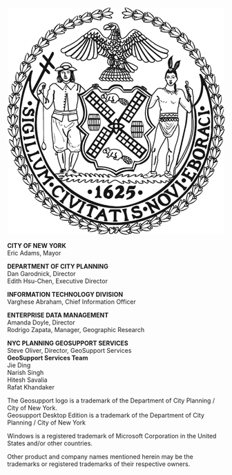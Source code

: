 
![NYCSeal >](img/nyc_seal.png "NYC Logo")

**CITY OF NEW YORK**  
Eric Adams, Mayor  

**DEPARTMENT OF CITY PLANNING**  
Dan Garodnick, Director  
Edith Hsu-Chen, Executive Director   

**INFORMATION TECHNOLOGY DIVISION**  
Varghese Abraham, Chief Information Officer  

**ENTERPRISE DATA MANAGEMENT**  
Amanda Doyle, Director  
Rodrigo Zapata, Manager, Geographic Research  

**NYC PLANNING GEOSUPPORT SERVICES**  
Steve Oliver, Director, GeoSupport Services  
**GeoSupport Services Team**  
Jie Ding   
Narish Singh  
Hitesh Savalia  
Rafat Khandaker 

The Geosupport logo is a trademark of the Department of City Planning / City of New York.  
Geosupport Desktop Edition is a trademark of the Department of City Planning / City of New York 

Windows is a registered trademark of Microsoft Corporation in the United States and/or other countries. 

Other product and company names mentioned herein may be the trademarks or registered trademarks of their respective owners. 
